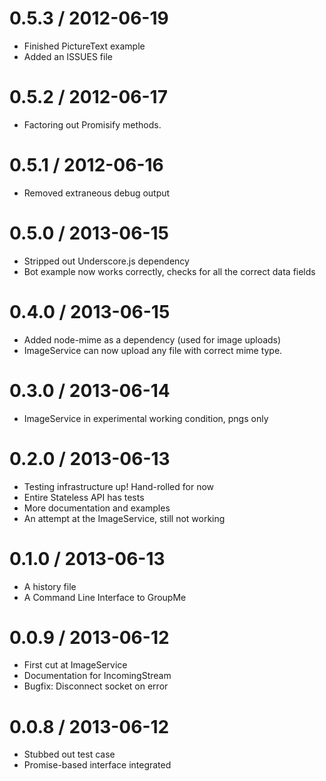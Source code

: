 0.5.3 / 2012-06-19
==================

* Finished PictureText example
* Added an ISSUES file

0.5.2 / 2012-06-17
==================

 * Factoring out Promisify methods.

0.5.1 / 2012-06-16
==================

 * Removed extraneous debug output

0.5.0 / 2013-06-15
==================

 * Stripped out Underscore.js dependency
 * Bot example now works correctly, checks for all the correct data fields

0.4.0 / 2013-06-15
==================

 * Added node-mime as a dependency (used for image uploads)
 * ImageService can now upload any file with correct mime type.

0.3.0 / 2013-06-14
==================

 * ImageService in experimental working condition, pngs only

0.2.0 / 2013-06-13
==================

 * Testing infrastructure up! Hand-rolled for now
 * Entire Stateless API has tests
 * More documentation and examples
 * An attempt at the ImageService, still not working

0.1.0 / 2013-06-13
==================

 * A history file
 * A Command Line Interface to GroupMe

0.0.9 / 2013-06-12 
==================

 * First cut at ImageService
 * Documentation for IncomingStream
 * Bugfix: Disconnect socket on error


0.0.8 / 2013-06-12 
==================

 * Stubbed out test case
 * Promise-based interface integrated
